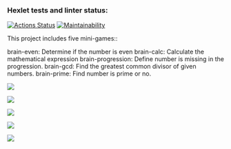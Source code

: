 ### Hexlet tests and linter status:
[![Actions Status](https://github.com/leeobsession/python-project-49/workflows/hexlet-check/badge.svg)](https://github.com/leeobsession/python-project-49/actions)
[![Maintainability](https://api.codeclimate.com/v1/badges/b4c90daf2fdab1160cc6/maintainability)](https://codeclimate.com/github/leeobsession/python-project-49/maintainability)

This project includes five mini-games::

brain-even: Determine if the number is even
brain-calc: Calculate the mathematical expression
brain-progression: Define number is missing in the progression.
brain-gcd: Find the greatest common divisor of given numbers.
brain-prime: Find number is prime or no.

<a href="https://asciinema.org/a/8COUllwb1LBhnqshD5K6EMPNM" target="_blank"><img src="https://asciinema.org/a/8COUllwb1LBhnqshD5K6EMPNM.svg" /></a>


<a href="https://asciinema.org/a/rpeqySLxpZt0rVCrUzXI9fVOM" target="_blank"><img src="https://asciinema.org/a/rpeqySLxpZt0rVCrUzXI9fVOM.svg" /></a>

<a href="https://asciinema.org/a/CHpShTrtD2904J3aUtXDCgzUA" target="_blank"><img src="https://asciinema.org/a/CHpShTrtD2904J3aUtXDCgzUA.svg" /></a>

<a href="https://asciinema.org/a/lhuDWDkpJL1rs3oVDmU9RaGQB" target="_blank"><img src="https://asciinema.org/a/lhuDWDkpJL1rs3oVDmU9RaGQB.svg" /></a>

<a href="https://asciinema.org/a/amUUcfhVZAo7DziMsqHNsT1Jn" target="_blank"><img src="https://asciinema.org/a/amUUcfhVZAo7DziMsqHNsT1Jn.svg" /></a>